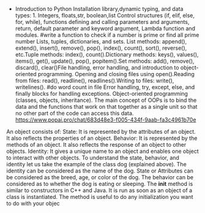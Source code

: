 - Introduction to Python
   Installation library,dynamic typing, and data types: 1. Integers, floats,str, boolean,list
Control structures (if, elif, else, for, while), functions defining and calling parameters and arguments, return, default parameter and keyword argument, Lambda function and modules. #write a function to check if a number is prime or find all prime number
Lists, tuples, dictionaries, and sets. List methods: append(), extend(), insert(), remove(), pop(), index(), count(), sort(), reverse(), etc.Tuple methods: index(), count().Dictionary methods: keys(), values(), items(), get(), update(), pop(), popitem().Set methods: add(), remove(), discard(), clear()File handling, error handling, and introduction to object-oriented programming. Opening and closing files using open().Reading from files: read(), readline(), readlines().Writing to files: write(), writelines(). #do word count in file Error handling, try, except, else, and finally blocks for handling exceptions.
Object-oriented programming (classes, objects, inheritance). The main concept of OOPs is to bind the data and the functions that work on that together as a single unit so that no other part of the code can access this data. 
https://www.popai.pro/chat/683d48e3-f005-434f-9aab-fa3c4961b70e

An object consists of:
State: It is represented by the attributes of an object. It also reflects the properties of an object.
Behavior: It is represented by the methods of an object. It also reflects the response of an object to other objects.
Identity: It gives a unique name to an object and enables one object to interact with other objects.
To understand the state, behavior, and identity let us take the example of the class dog (explained above). 
The identity can be considered as the name of the dog.
State or Attributes can be considered as the breed, age, or color of the dog.
The behavior can be considered as to whether the dog is eating or sleeping.
The __init__ method is similar to constructors in C++ and Java. It is run as soon as an object of a class is instantiated. The method is useful to do any initialization you want to do with your objec
